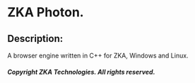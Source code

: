 # ZKA Photon.

## Description:

A browser engine written in C++ for ZKA, Windows and Linux.

##### Copyright ZKA Technologies. All rights reserved.
